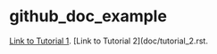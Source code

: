 github_doc_example
==================

[Link to Tutorial 1](doc/tutorial_1.rst).
[Link to Tutorial 2](doc/tutorial_2.rst.

